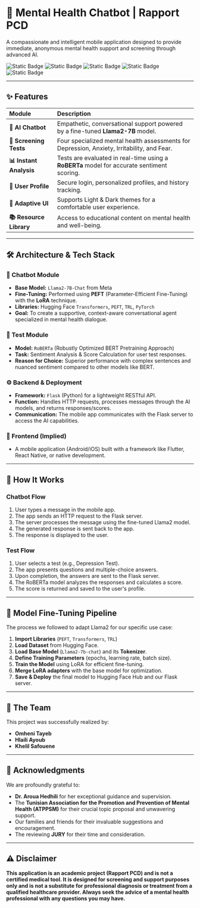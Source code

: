 # 🧠 Mental Health Chatbot | Rapport PCD

A compassionate and intelligent mobile application designed to provide immediate, anonymous mental health support and screening through advanced AI.

![Static Badge](https://img.shields.io/badge/Status-Complete-success) ![Static Badge](https://img.shields.io/badge/License-Academic-blue) ![Static Badge](https://img.shields.io/badge/Python-3.10%2B-informational) ![Static Badge](https://img.shields.io/badge/LLM-Llama2-ff69b4) ![Static Badge](https://img.shields.io/badge/NLP-RoBERTa-yellow)

---

## ✨ Features

| Module | Description |
| :--- | :--- |
| **🤖 AI Chatbot** | Empathetic, conversational support powered by a fine-tuned **Llama2-7B** model. |
| **🧪 Screening Tests** | Four specialized mental health assessments for Depression, Anxiety, Irritability, and Fear. |
| **📊 Instant Analysis** | Tests are evaluated in real-time using a **RoBERTa** model for accurate sentiment scoring. |
| **👤 User Profile** | Secure login, personalized profiles, and history tracking. |
| **🎨 Adaptive UI** | Supports Light & Dark themes for a comfortable user experience. |
| **📚 Resource Library** | Access to educational content on mental health and well-being. |

---

## 🛠️ Architecture & Tech Stack

### 🤖 Chatbot Module
- **Base Model:** `Llama2-7B-Chat` from Meta
- **Fine-Tuning:** Performed using **PEFT** (Parameter-Efficient Fine-Tuning) with the **LoRA** technique.
- **Libraries:** Hugging Face `Transformers`, `PEFT`, `TRL`, `PyTorch`
- **Goal:** To create a supportive, context-aware conversational agent specialized in mental health dialogue.

### 🧪 Test Module
- **Model:** `RoBERTa` (Robustly Optimized BERT Pretraining Approach)
- **Task:** Sentiment Analysis & Score Calculation for user test responses.
- **Reason for Choice:** Superior performance with complex sentences and nuanced sentiment compared to other models like BERT.

### ⚙️ Backend & Deployment
- **Framework:** `Flask` (Python) for a lightweight RESTful API.
- **Function:** Handles HTTP requests, processes messages through the AI models, and returns responses/scores.
- **Communication:** The mobile app communicates with the Flask server to access the AI capabilities.

### 📱 Frontend (Implied)
- A mobile application (Android/iOS) built with a framework like Flutter, React Native, or native development.

---

## 🚀 How It Works

### Chatbot Flow
1. User types a message in the mobile app.
2. The app sends an HTTP request to the Flask server.
3. The server processes the message using the fine-tuned Llama2 model.
4. The generated response is sent back to the app.
5. The response is displayed to the user.

### Test Flow
1. User selects a test (e.g., Depression Test).
2. The app presents questions and multiple-choice answers.
3. Upon completion, the answers are sent to the Flask server.
4. The RoBERTa model analyzes the responses and calculates a score.
5. The score is returned and saved to the user's profile.

---

## 🔬 Model Fine-Tuning Pipeline

The process we followed to adapt Llama2 for our specific use case:

1.  **Import Libraries** (`PEFT`, `Transformers`, `TRL`)
2.  **Load Dataset** from Hugging Face.
3.  **Load Base Model** (`Llama2-7b-chat`) and its **Tokenizer**.
4.  **Define Training Parameters** (epochs, learning rate, batch size).
5.  **Train the Model** using LoRA for efficient fine-tuning.
6.  **Merge LoRA adapters** with the base model for optimization.
7.  **Save & Deploy** the final model to Hugging Face Hub and our Flask server.

---

## 👥 The Team

This project was successfully realized by:
- **Omheni Tayeb**
- **Hlaili Ayoub**
- **Khelil Safouene**

---

## 🙏 Acknowledgments

We are profoundly grateful to:
- **Dr. Aroua Hedhili** for her exceptional guidance and supervision.
- The **Tunisian Association for the Promotion and Prevention of Mental Health (ATPPSM)** for their crucial topic proposal and unwavering support.
- Our families and friends for their invaluable suggestions and encouragement.
- The reviewing **JURY** for their time and consideration.

---

## ⚠️ Disclaimer

**This application is an academic project (Rapport PCD) and is not a certified medical tool. It is designed for screening and support purposes only and is not a substitute for professional diagnosis or treatment from a qualified healthcare provider. Always seek the advice of a mental health professional with any questions you may have.**
